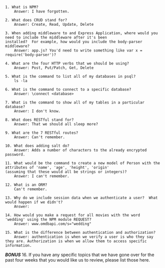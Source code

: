 	1. What is NPM?
		Answer: I have forgotten.

	2. What does CRUD stand for?
		Answer: Create, Read, Update, Delete

	3. When adding middleware to and Express Application, where would you need to include the middleware after it's been
    installed?  For example, how would you include the body-parser middleware?
    	Answer: app.js? You'd need to write something like var x = require('body-parser')?

	4. What are the four HTTP verbs that we should be using?
		Answer: Post, Put/Patch, Get, Delete

	5. What is the command to list all of my databases in psql?
		ls -la

	6. What is the command to connect to a specific database?
		Answer: \connect <database>

	7. What is the command to show all of my tables in a particular database?
		Answer: I don't know.

	8. What does RESTful stand for?
		Answer: That we should all sleep more?

	9. What are the 7 RESTful routes?
		Answer: Can't remember.

	10. What does adding salt do?
		Answer: Adds a number of characters to the already encrypted password.

	11. What would be the command to create a new model of Person with the attributes of 'name', 'age', 'height', 'origin'
    (assuming that these would all be strings or integers)?
    	Answer: I can't remember.

	12. What is an ORM?
		Can't remember.

	13. Why do we include session data when we authenticate a user?  What would happen if we didn't?
		Answer: 

	14. How would you make a request for all movies with the word 'wedding' using the NPM module REQUEST?
		Answer: www.omdbapi.com/s="wedding"

	15. What is the difference between authentication and authorization?
		Answer: authentication is when we verify a user is who they say they are. Authorization is when we allow them to access specific information.
***BONUS***
	16. If you have any specific topics that we have gone over for the past four weeks that you would like us to review, 
     please list those here.
